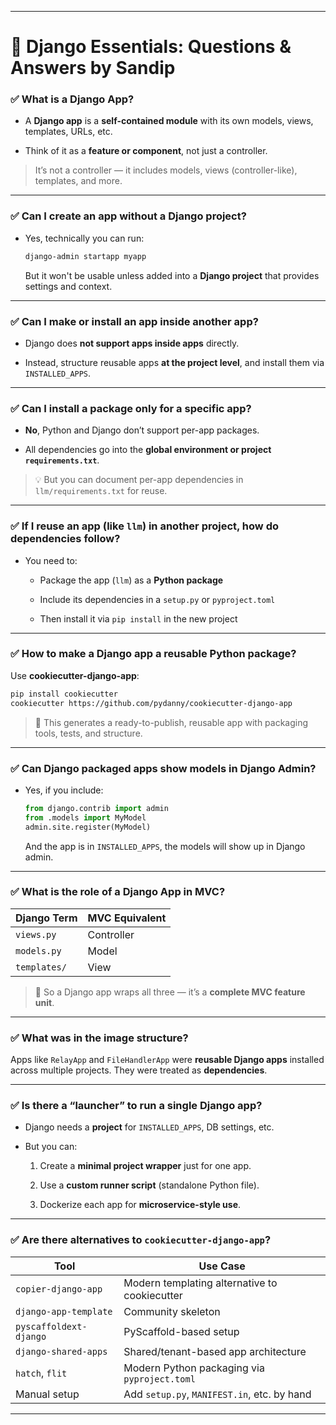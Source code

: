 

---

# 🧠 Django Essentials: Questions & Answers by Sandip

### ✅ What is a Django App?

- A **Django app** is a **self-contained module** with its own models, views, templates, URLs, etc.
    
- Think of it as a **feature or component**, not just a controller.
    

>  It’s not a controller — it includes models, views (controller-like), templates, and more.

---

### ✅ Can I create an app without a Django project?

- Yes, technically you can run:
    
    ```bash
    django-admin startapp myapp
    ```
    
    But it won't be usable unless added into a **Django project** that provides settings and context.
    

---

### ✅ Can I make or install an app inside another app?

- Django does **not support apps inside apps** directly.
    
- Instead, structure reusable apps **at the project level**, and install them via `INSTALLED_APPS`.
    

---

### ✅ Can I install a package only for a specific app?

- **No**, Python and Django don’t support per-app packages.
    
- All dependencies go into the **global environment or project `requirements.txt`**.
    

> 💡 But you can document per-app dependencies in `llm/requirements.txt` for reuse.

---

### ✅ If I reuse an app (like `llm`) in another project, how do dependencies follow?

- You need to:
    
    - Package the app (`llm`) as a **Python package**
        
    - Include its dependencies in a `setup.py` or `pyproject.toml`
        
    - Then install it via `pip install` in the new project
        

---

### ✅ How to make a Django app a reusable Python package?

Use **cookiecutter-django-app**:

```bash
pip install cookiecutter
cookiecutter https://github.com/pydanny/cookiecutter-django-app
```

> 🎯 This generates a ready-to-publish, reusable app with packaging tools, tests, and structure.

---

### ✅ Can Django packaged apps show models in Django Admin?

- Yes, if you include:
    
    ```python
    from django.contrib import admin
    from .models import MyModel
    admin.site.register(MyModel)
    ```
    
    And the app is in `INSTALLED_APPS`, the models will show up in Django admin.
    

---

### ✅ What is the role of a Django App in MVC?

|Django Term|MVC Equivalent|
|---|---|
|`views.py`|Controller|
|`models.py`|Model|
|`templates/`|View|

> 🔁 So a Django app wraps all three — it’s a **complete MVC feature unit**.

---

### ✅ What was in the image structure?

Apps like `RelayApp` and `FileHandlerApp` were **reusable Django apps** installed across multiple projects. They were treated as **dependencies**.

---

### ✅ Is there a “launcher” to run a single Django app?

- Django needs a **project** for `INSTALLED_APPS`, DB settings, etc.
    
- But you can:
    
    1. Create a **minimal project wrapper** just for one app.
        
    2. Use a **custom runner script** (standalone Python file).
        
    3. Dockerize each app for **microservice-style use**.
        

---

### ✅ Are there alternatives to `cookiecutter-django-app`?

|Tool|Use Case|
|---|---|
|`copier-django-app`|Modern templating alternative to cookiecutter|
|`django-app-template`|Community skeleton|
|`pyscaffoldext-django`|PyScaffold-based setup|
|`django-shared-apps`|Shared/tenant-based app architecture|
|`hatch`, `flit`|Modern Python packaging via `pyproject.toml`|
|Manual setup|Add `setup.py`, `MANIFEST.in`, etc. by hand|

---
